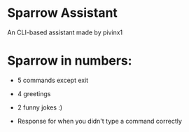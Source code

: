 # Sparrow Assistant
An CLI-based assistant made by pivinx1
# Sparrow in numbers:
- 5 commands except exit
- 4 greetings
- 2 funny jokes :)

- Response for when you didn't type a command correctly



